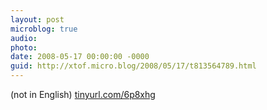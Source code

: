 ```yaml
---
layout: post
microblog: true
audio: 
photo: 
date: 2008-05-17 00:00:00 -0000
guid: http://xtof.micro.blog/2008/05/17/t813564789.html
---
```

(not in English)
[tinyurl.com/6p8xhg](http://tinyurl.com/6p8xhg)
